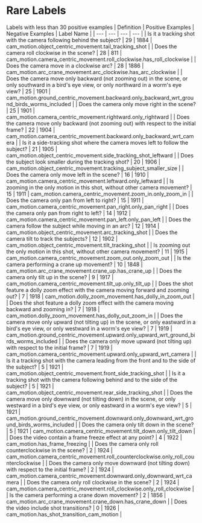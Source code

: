 # Rare Labels
Labels with less than 30 positive examples
| Definition | Positive Examples | Negative Examples | Label Name |
| --- | --- | --- | --- |
| Is it a tracking shot with the camera following behind the subject? | 29 | 1884 | cam_motion.object_centric_movement.tail_tracking_shot |
| Does the camera roll clockwise in the scene? | 28 | 811 | cam_motion.camera_centric_movement.roll_clockwise.has_roll_clockwise |
| Does the camera move in a clockwise arc? | 28 | 1886 | cam_motion.arc_crane_movement.arc_clockwise.has_arc_clockwise |
| Does the camera move only backward (not zooming out) in the scene, or only southward in a bird's eye view, or only northward in a worm's eye view? | 25 | 1901 | cam_motion.ground_centric_movement.backward.only_backward_wrt_ground_birds_worms_included |
| Does the camera only move right in the scene? | 25 | 1901 | cam_motion.camera_centric_movement.rightward.only_rightward |
| Does the camera move only backward (not zooming out) with respect to the initial frame? | 22 | 1904 | cam_motion.camera_centric_movement.backward.only_backward_wrt_camera |
| Is it a side-tracking shot where the camera moves left to follow the subject? | 21 | 1905 | cam_motion.object_centric_movement.side_tracking_shot_leftward |
| Does the subject look smaller during the tracking shot? | 20 | 1906 | cam_motion.object_centric_movement.tracking_subject_smaller_size |
| Does the camera only move left in the scene? | 16 | 1910 | cam_motion.camera_centric_movement.leftward.only_leftward |
| Is zooming in the only motion in this shot, without other camera movement? | 15 | 1911 | cam_motion.camera_centric_movement.zoom_in.only_zoom_in |
| Does the camera only pan from left to right? | 15 | 1911 | cam_motion.camera_centric_movement.pan_right.only_pan_right |
| Does the camera only pan from right to left? | 14 | 1912 | cam_motion.camera_centric_movement.pan_left.only_pan_left |
| Does the camera follow the subject while moving in an arc? | 12 | 1914 | cam_motion.object_centric_movement.arc_tracking_shot |
| Does the camera tilt to track the subjects? | 12 | 1902 | cam_motion.object_centric_movement.tilt_tracking_shot |
| Is zooming out the only motion in this shot, without other camera movement? | 11 | 1915 | cam_motion.camera_centric_movement.zoom_out.only_zoom_out |
| Is the camera performing a crane up movement? | 10 | 1848 | cam_motion.arc_crane_movement.crane_up.has_crane_up |
| Does the camera only tilt up in the scene? | 9 | 1917 | cam_motion.camera_centric_movement.tilt_up.only_tilt_up |
| Does the shot feature a dolly zoom effect with the camera moving forward and zooming out? | 7 | 1918 | cam_motion.dolly_zoom_movement.has_dolly_in_zoom_out |
| Does the shot feature a dolly zoom effect with the camera moving backward and zooming in? | 7 | 1918 | cam_motion.dolly_zoom_movement.has_dolly_out_zoom_in |
| Does the camera move only upward (not tilting up) in the scene, or only eastward in a bird's eye view, or only westward in a worm's eye view? | 7 | 1919 | cam_motion.ground_centric_movement.upward.only_upward_wrt_ground_birds_worms_included |
| Does the camera only move upward (not tilting up) with respect to the initial frame? | 7 | 1919 | cam_motion.camera_centric_movement.upward.only_upward_wrt_camera |
| Is it a tracking shot with the camera leading from the front and to the side of the subject? | 5 | 1921 | cam_motion.object_centric_movement.front_side_tracking_shot |
| Is it a tracking shot with the camera following behind and to the side of the subject? | 5 | 1921 | cam_motion.object_centric_movement.rear_side_tracking_shot |
| Does the camera move only downward (not tilting down) in the scene, or only westward in a bird's eye view, or only eastward in a worm's eye view? | 5 | 1921 | cam_motion.ground_centric_movement.downward.only_downward_wrt_ground_birds_worms_included |
| Does the camera only tilt down in the scene? | 5 | 1921 | cam_motion.camera_centric_movement.tilt_down.only_tilt_down |
| Does the video contain a frame freeze effect at any point? | 4 | 1922 | cam_motion.has_frame_freezing |
| Does the camera only roll counterclockwise in the scene? | 2 | 1924 | cam_motion.camera_centric_movement.roll_counterclockwise.only_roll_counterclockwise |
| Does the camera only move downward (not tilting down) with respect to the initial frame? | 2 | 1924 | cam_motion.camera_centric_movement.downward.only_downward_wrt_camera |
| Does the camera only roll clockwise in the scene? | 2 | 1924 | cam_motion.camera_centric_movement.roll_clockwise.only_roll_clockwise |
| Is the camera performing a crane down movement? | 2 | 1856 | cam_motion.arc_crane_movement.crane_down.has_crane_down |
| Does the video include shot transitions? | 0 | 1926 | cam_motion.has_shot_transition_cam_motion |
